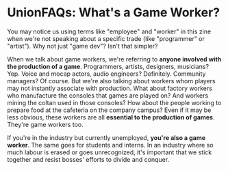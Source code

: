 # UnionFAQs: What's a Game Worker?

You may notice us using terms like "employee" and "worker" in this zine when
we're not speaking about a specific trade (like "programmer" or "artist"). Why
not just "game dev"? Isn't that simpler?

When we talk about game workers, we're referring to **anyone involved with the
production of a game**. Programmers, artists, designers, musicians? Yep. Voice
and mocap actors, audio engineers? Definitely. Community managers? Of course.
But we're also talking about workers whom players may not instantly associate
with production. What about factory workers who manufacture the consoles that
games are played on? And workers mining the coltan used in those consoles? How
about the people working to prepare food at the cafeteria on the company campus?
Even if it may be less obvious, these workers are all **essential to the
production of games**. They're game workers too.

If you're in the industry but currently unemployed, **you're also a game
worker**. The same goes for students and interns. In an industry where so much
labour is erased or goes unrecognized, it's important that we stick together and
resist bosses' efforts to divide and conquer.

